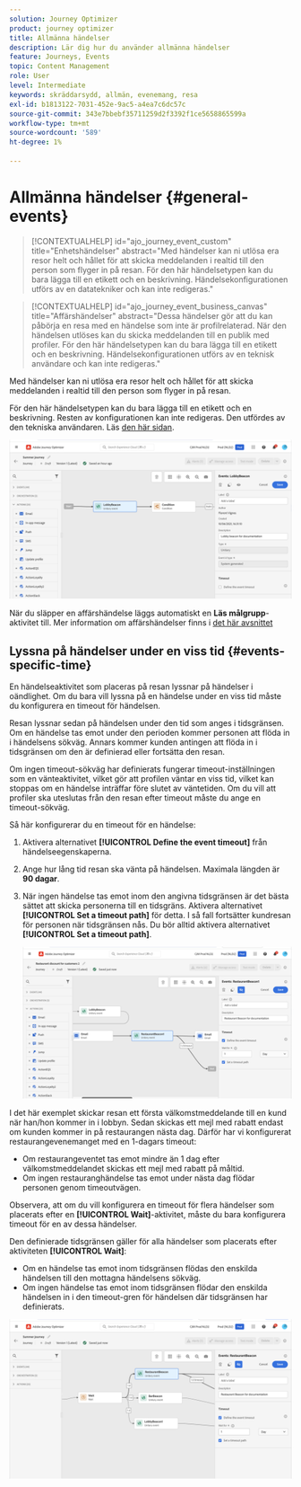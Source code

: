 ```yaml
---
solution: Journey Optimizer
product: journey optimizer
title: Allmänna händelser
description: Lär dig hur du använder allmänna händelser
feature: Journeys, Events
topic: Content Management
role: User
level: Intermediate
keywords: skräddarsydd, allmän, evenemang, resa
exl-id: b1813122-7031-452e-9ac5-a4ea7c6dc57c
source-git-commit: 343e7bbebf35711259d2f3392f1ce5658865599a
workflow-type: tm+mt
source-wordcount: '589'
ht-degree: 1%

---
```


# Allmänna händelser {#general-events}

>[!CONTEXTUALHELP]
>id="ajo_journey_event_custom"
>title="Enhetshändelser"
>abstract="Med händelser kan ni utlösa era resor helt och hållet för att skicka meddelanden i realtid till den person som flyger in på resan. För den här händelsetypen kan du bara lägga till en etikett och en beskrivning. Händelsekonfigurationen utförs av en datatekniker och kan inte redigeras."

>[!CONTEXTUALHELP]
>id="ajo_journey_event_business_canvas"
>title="Affärshändelser"
>abstract="Dessa händelser gör att du kan påbörja en resa med en händelse som inte är profilrelaterad. När den händelsen utlöses kan du skicka meddelanden till en publik med profiler. För den här händelsetypen kan du bara lägga till en etikett och en beskrivning. Händelsekonfigurationen utförs av en teknisk användare och kan inte redigeras."

Med händelser kan ni utlösa era resor helt och hållet för att skicka meddelanden i realtid till den person som flyger in på resan.

För den här händelsetypen kan du bara lägga till en etikett och en beskrivning. Resten av konfigurationen kan inte redigeras. Den utfördes av den tekniska användaren. Läs [den här sidan](../event/about-events.md).

![](assets/general-events.png)

När du släpper en affärshändelse läggs automatiskt en **Läs målgrupp**-aktivitet till. Mer information om affärshändelser finns i [det här avsnittet](../event/about-events.md)

## Lyssna på händelser under en viss tid {#events-specific-time}

En händelseaktivitet som placeras på resan lyssnar på händelser i oändlighet. Om du bara vill lyssna på en händelse under en viss tid måste du konfigurera en timeout för händelsen.

Resan lyssnar sedan på händelsen under den tid som anges i tidsgränsen. Om en händelse tas emot under den perioden kommer personen att flöda in i händelsens sökväg. Annars kommer kunden antingen att flöda in i tidsgränsen om den är definierad eller fortsätta den resan.

Om ingen timeout-sökväg har definierats fungerar timeout-inställningen som en vänteaktivitet, vilket gör att profilen väntar en viss tid, vilket kan stoppas om en händelse inträffar före slutet av väntetiden. Om du vill att profiler ska uteslutas från den resan efter timeout måste du ange en timeout-sökväg.

Så här konfigurerar du en timeout för en händelse:

1. Aktivera alternativet **[!UICONTROL Define the event timeout]** från händelseegenskaperna.

1. Ange hur lång tid resan ska vänta på händelsen. Maximala längden är **90 dagar**.

1. När ingen händelse tas emot inom den angivna tidsgränsen är det bästa sättet att skicka personerna till en tidsgräns. Aktivera alternativet **[!UICONTROL Set a timeout path]** för detta. I så fall fortsätter kundresan för personen när tidsgränsen nås. Du bör alltid aktivera alternativet **[!UICONTROL Set a timeout path]**.

   ![](assets/event-timeout.png)

I det här exemplet skickar resan ett första välkomstmeddelande till en kund när han/hon kommer in i lobbyn. Sedan skickas ett mejl med rabatt endast om kunden kommer in på restaurangen nästa dag. Därför har vi konfigurerat restaurangevenemanget med en 1-dagars timeout:

* Om restaurangeventet tas emot mindre än 1 dag efter välkomstmeddelandet skickas ett mejl med rabatt på måltid.
* Om ingen restauranghändelse tas emot under nästa dag flödar personen genom timeoutvägen.

Observera, att om du vill konfigurera en timeout för flera händelser som placerats efter en **[!UICONTROL Wait]**-aktivitet, måste du bara konfigurera timeout för en av dessa händelser.

Den definierade tidsgränsen gäller för alla händelser som placerats efter aktiviteten **[!UICONTROL Wait]**:

* Om en händelse tas emot inom tidsgränsen flödas den enskilda händelsen till den mottagna händelsens sökväg.
* Om ingen händelse tas emot inom tidsgränsen flödar den enskilda händelsen in i den timeout-gren för händelsen där tidsgränsen har definierats.

![](assets/event-timeout-group.png)
